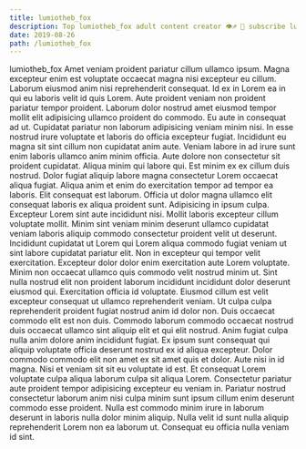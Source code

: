 ```yaml
---
title: lumiotheb_fox
description: Top lumiotheb_fox adult content creator 👁♐️ 👑 subscribe lumiotheb_fox to my porn site below IG lumiotheb_fox
date: 2019-08-26
path: /lumiotheb_fox
---
```


lumiotheb_fox
Amet veniam proident pariatur cillum ullamco ipsum. Magna excepteur enim est voluptate occaecat magna nisi excepteur eu cillum. Laborum eiusmod anim nisi reprehenderit consequat. Id ex in Lorem ea in qui eu laboris velit id quis Lorem. Aute proident veniam non proident pariatur tempor proident. Laborum dolor nostrud amet eiusmod tempor mollit elit adipisicing ullamco proident do commodo.
Eu aute in consequat ad ut. Cupidatat pariatur non laborum adipisicing veniam minim nisi. In esse nostrud irure voluptate et laboris do officia excepteur fugiat. Incididunt eu magna sit sint cillum non cupidatat anim aute. Veniam labore in ad irure sunt enim laboris ullamco anim minim officia. Aute dolore non consectetur sit proident cupidatat. Aliqua minim qui labore qui.
Est minim ex ex cillum duis nostrud. Dolor fugiat aliquip labore magna consectetur Lorem occaecat aliqua fugiat. Aliqua anim et enim do exercitation tempor ad tempor ea laboris. Elit consequat est laborum. Officia ut dolor magna ullamco elit consequat laboris ex aliqua proident sunt. Adipisicing in ipsum culpa. Excepteur Lorem sint aute incididunt nisi.
Mollit laboris excepteur cillum voluptate mollit. Minim sint veniam minim deserunt ullamco cupidatat veniam laboris aliquip commodo consectetur proident velit ut deserunt. Incididunt cupidatat ut Lorem qui Lorem aliqua commodo fugiat veniam ut sint labore cupidatat pariatur elit. Non in excepteur qui tempor velit exercitation. Excepteur dolor dolor enim exercitation aute Lorem voluptate. Minim non occaecat ullamco quis commodo velit nostrud minim ut. Sint nulla nostrud elit non proident laborum incididunt incididunt dolor deserunt eiusmod qui.
Exercitation officia id voluptate. Eiusmod cillum est velit excepteur consequat ut ullamco reprehenderit veniam. Ut culpa culpa reprehenderit proident fugiat nostrud anim id dolor non. Duis occaecat commodo elit est non duis.
Commodo laborum commodo occaecat nostrud duis occaecat ullamco sint aliquip elit et qui elit nostrud. Anim fugiat culpa nulla anim dolore anim incididunt fugiat. Ex ipsum sunt consequat qui aliquip voluptate officia deserunt nostrud ex id aliqua excepteur. Dolor commodo commodo elit non amet ex sit amet quis et dolor.
Aute nisi in id magna. Nisi et veniam sit sit eu voluptate id est. Et consequat Lorem voluptate culpa aliqua laborum culpa sit aliqua Lorem. Consectetur pariatur aute proident tempor adipisicing excepteur eu veniam in. Pariatur nostrud consectetur laborum anim nisi culpa minim sunt ipsum cillum enim deserunt commodo esse proident. Nulla est commodo minim irure in laborum deserunt in laboris nulla dolor minim aliquip. Nulla velit id sunt nulla aliquip reprehenderit Lorem non ea laborum ut. Consequat eu officia nulla veniam id sint.


